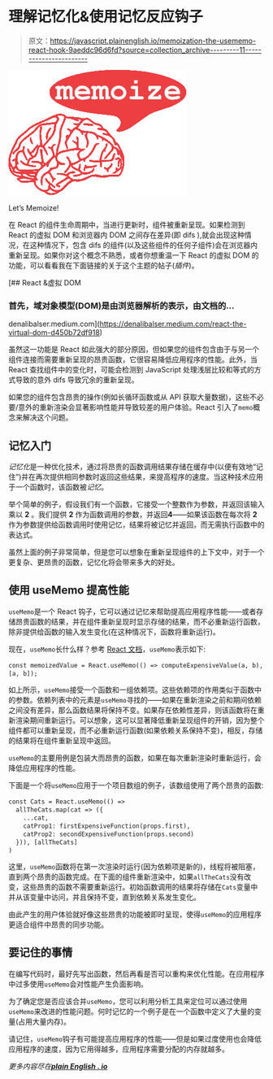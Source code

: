 # 理解记忆化&使用记忆反应钩子

> 原文：<https://javascript.plainenglish.io/memoization-the-usememo-react-hook-9aeddc96d6fd?source=collection_archive---------11----------------------->

![](img/c1eb275809632f33c4fce2f84fe24b27.png)

Let’s Memoize!

在 React 的组件生命周期中，当进行更新时，组件被重新呈现。如果检测到 React 的虚拟 DOM 和浏览器内 DOM 之间存在差异(即 difs ),就会出现这种情况，在这种情况下，包含 difs 的组件(以及这些组件的任何子组件)会在浏览器内重新呈现。如果你对这个概念不熟悉，或者你想重温一下 React 的虚拟 DOM 的功能，可以看看我在下面链接的关于这个主题的帖子(*插件*)。

[](https://denalibalser.medium.com/react-the-virtual-dom-d450b72df918) [## React &虚拟 DOM

### 首先，域对象模型(DOM)是由浏览器解析的表示，由文档的…

denalibalser.medium.com](https://denalibalser.medium.com/react-the-virtual-dom-d450b72df918) 

虽然这一功能是 React 如此强大的部分原因，但如果您的组件包含由于与另一个组件连接而需要重新呈现的昂贵函数，它很容易降低应用程序的性能。此外，当 React 查找组件中的变化时，可能会检测到 JavaScript 处理浅层比较和等式的方式导致的意外 difs 导致冗余的重新呈现。

如果您的组件包含昂贵的操作(例如长循环函数或从 API 获取大量数据)，这些不必要/意外的重新渲染会显著影响性能并导致较差的用户体验。React 引入了`memo`概念来解决这个问题。

## 记忆入门

*记忆化*是一种优化技术，通过将昂贵的函数调用结果存储在缓存中(以便有效地“记住”)并在再次提供相同参数时返回这些结果，来提高程序的速度。当这种技术应用于一个函数时，该函数被*记忆*。

举个简单的例子，假设我们有一个函数，它接受一个整数作为参数，并返回该输入乘以 **2** 。我们提供 **2** 作为函数调用的参数，并返回**4**——如果该函数在每次将 **2** 作为参数提供给函数调用时使用记忆，结果将被记忆并返回，而无需执行函数中的表达式。

虽然上面的例子非常简单，但是您可以想象在重新呈现组件的上下文中，对于一个更复杂、更昂贵的函数，记忆化将会带来多大的好处。

## 使用 useMemo 提高性能

`useMemo`是一个 React 钩子，它可以通过记忆来帮助提高应用程序性能——或者存储昂贵函数的结果，并在组件重新呈现时显示存储的结果，而不必重新运行函数，除非提供给函数的输入发生变化(在这种情况下，函数将重新运行)。

现在，`useMemo`长什么样？参考 [React 文档](https://reactjs.org/docs/hooks-reference.html#usememo)，`useMemo`表示如下:

```
const memoizedValue = React.useMemo(() => computeExpensiveValue(a, b), [a, b]);
```

如上所示，`useMemo`接受一个函数和一组依赖项。这些依赖项的作用类似于函数中的参数。依赖列表中的元素是`useMemo`寻找的——如果在重新渲染之前和期间依赖之间没有差异，那么函数结果将保持不变。如果存在依赖性差异，则该函数将在重新渲染期间重新运行。可以想象，这可以显著降低重新呈现组件的开销，因为整个组件都可以重新呈现，而不必重新运行函数(如果依赖关系保持不变)，相反，存储的结果将在组件重新呈现中返回。

`useMemo`的主要用例是包装大而昂贵的函数，如果在每次重新渲染时重新运行，会降低应用程序的性能。

下面是一个将`useMemo`应用于一个项目数组的例子，该数组使用了两个昂贵的函数:

```
const Cats = React.useMemo(() =>
  allTheCats.map(cat => ({
    ...cat,
    catProp1: firstExpensiveFunction(props.first),
    catProp2: secondExpensiveFunction(props.second)
  })), [allTheCats]
)
```

这里，`useMemo`函数将在第一次渲染时运行(因为依赖项是新的)，线程将被阻塞，直到两个昂贵的函数完成。在下面的组件重新渲染中，如果`allTheCats`没有改变，这些昂贵的函数不需要重新运行。初始函数调用的结果将存储在`Cats`变量中并从该变量中访问，并且保持不变，直到依赖关系发生变化。

由此产生的用户体验就好像这些昂贵的功能被即时呈现，使得`useMemo`的应用程序更适合组件中昂贵的同步功能。

## 要记住的事情

在编写代码时，最好先写出函数，然后再看是否可以重构来优化性能。在应用程序中过多使用`useMemo`会对性能产生负面影响。

为了确定您是否应该合并`useMemo`，您可以利用分析工具来定位可以通过使用`useMemo`来改进的性能问题。何时记忆的一个例子是在一个函数中定义了大量的变量(占用大量内存)。

请记住，`useMemo`钩子有可能提高应用程序的性能——但是如果过度使用也会降低应用程序的速度，因为它用得越多，应用程序需要分配的内存就越多。

*更多内容尽在*[***plain English . io***](http://plainenglish.io/)